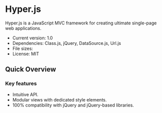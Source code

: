 # Hyper.js
Hyper.js is a JavaScript MVC framework for creating ultimate single-page web applications.
- Current version: 1.0
- Dependencies: Class.js, jQuery, DataSource.js, Url.js
- File sizes: 
- License: MIT

## Quick Overview
### Key features
- Intuitive API.
- Modular views with dedicated style elements.
- 100% compatibility with jQuery and jQuery-based libraries.
